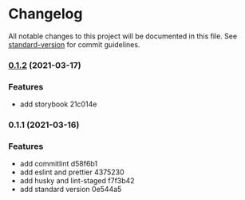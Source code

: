 # Changelog

All notable changes to this project will be documented in this file. See [standard-version](https://github.com/conventional-changelog/standard-version) for commit guidelines.

### [0.1.2](///compare/v0.1.1...v0.1.2) (2021-03-17)


### Features

* add storybook 21c014e

### 0.1.1 (2021-03-16)


### Features

* add commitlint d58f6b1
* add eslint and prettier 4375230
* add husky and lint-staged f7f3b42
* add standard version 0e544a5
